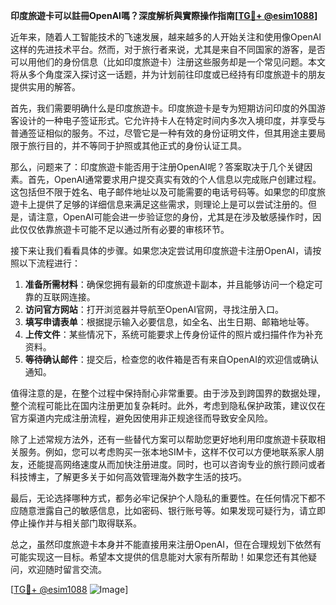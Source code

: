 **印度旅遊卡可以註冊OpenAI嗎？深度解析與實際操作指南[[TG💪+ @esim1088](https://t.me/s/esim1088)]**

近年来，随着人工智能技术的飞速发展，越来越多的人开始关注和使用像OpenAI这样的先进技术平台。然而，对于旅行者来说，尤其是来自不同国家的游客，是否可以用他们的身份信息（比如印度旅遊卡）注册这些服务却是一个常见问题。本文将从多个角度深入探讨这一话题，并为计划前往印度或已经持有印度旅遊卡的朋友提供实用的解答。

首先，我们需要明确什么是印度旅遊卡。印度旅遊卡是专为短期访问印度的外国游客设计的一种电子签证形式。它允许持卡人在特定时间内多次入境印度，并享受与普通签证相似的服务。不过，尽管它是一种有效的身份证明文件，但其用途主要局限于旅行目的，并不等同于护照或其他正式的身份认证工具。

那么，问题来了：印度旅遊卡能否用于注册OpenAI呢？答案取决于几个关键因素。首先，OpenAI通常要求用户提交真实有效的个人信息以完成账户创建过程。这包括但不限于姓名、电子邮件地址以及可能需要的电话号码等。如果您的印度旅遊卡上提供了足够的详细信息来满足这些需求，则理论上是可以尝试注册的。但是，请注意，OpenAI可能会进一步验证您的身份，尤其是在涉及敏感操作时，因此仅仅依靠旅遊卡可能不足以通过所有必要的审核环节。

接下来让我们看看具体的步骤。如果您决定尝试用印度旅遊卡注册OpenAI，请按照以下流程进行：

1. **准备所需材料**：确保您拥有最新的印度旅遊卡副本，并且能够访问一个稳定可靠的互联网连接。
2. **访问官方网站**：打开浏览器并导航至OpenAI官网，寻找注册入口。
3. **填写申请表单**：根据提示输入必要信息，如全名、出生日期、邮箱地址等。
4. **上传文件**：某些情况下，系统可能要求上传身份证件的照片或扫描件作为补充资料。
5. **等待确认邮件**：提交后，检查您的收件箱是否有来自OpenAI的欢迎信或确认通知。

值得注意的是，在整个过程中保持耐心非常重要。由于涉及到跨国界的数据处理，整个流程可能比在国内注册更加复杂耗时。此外，考虑到隐私保护政策，建议仅在官方渠道内完成注册流程，避免因使用非正规途径而导致安全风险。

除了上述常规方法外，还有一些替代方案可以帮助您更好地利用印度旅遊卡获取相关服务。例如，您可以考虑购买一张本地SIM卡，这样不仅可以方便地联系家人朋友，还能提高网络速度从而加快注册进度。同时，也可以咨询专业的旅行顾问或者科技博主，了解更多关于如何高效管理海外数字生活的技巧。

最后，无论选择哪种方式，都务必牢记保护个人隐私的重要性。在任何情况下都不应随意泄露自己的敏感信息，比如密码、银行账号等。如果发现可疑行为，请立即停止操作并与相关部门取得联系。

总之，虽然印度旅遊卡本身并不能直接用来注册OpenAI，但在合理规划下依然有可能实现这一目标。希望本文提供的信息能对大家有所帮助！如果您还有其他疑问，欢迎随时留言交流。

[[TG💪+ @esim1088](https://t.me/s/esim1088) ![Image](https://i.postimg.cc/4NQfJmqS/Snipaste-2025-05-13-00-14-12.png)]
